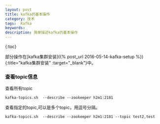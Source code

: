 ```yaml
---
layout: post
title: kafka的基本操作
category: 技术	
tags:  Kafka
keywords: 
description: 简单描述kafka的基本操作
---
```

 
{:toc} 

部分操作在[kafka集群安装]({% post_url 2016-05-14-kafka-setup %}){:title="kafka集群安装"  :target="_blank"}中。

### 查看topic信息

查看所有topic

`kafka-topics.sh  --describe --zookeeper h2m1:2181`

查看指定的topic,可以是多个topic，用逗号分隔。

`kafka-topics.sh  --describe --zookeeper h2m1:2181 --topic test2,test`